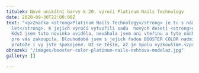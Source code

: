 ```yaml
---
titulek: Nové unikátní barvy k 20. výročí Platinum Nails Technology
date: 2020-09-30T22:00:00Z
text: "<p>Značka <strong>Platinum Nails Technology</strong> je tu s námi již <strong>20
  let</strong>. K jejich výročí vytvořili sadu  nových deseti <strong>unikátních barev</strong>.
  Když jsem tuto novinka uviděla, neváhala jsem ani vteřinu a tyto nádherné odstíny
  pro vás zakoupila. Dlouhodobě jsem s jejich řadou BOOSTER COLOR nadmíru spokojená,
  protože i vy jste spokojené. Už se těším, až je spolu vyzkoušíme.</p>"
obrazek: "/images/booster-color-platinum-nails-nehtova-modelaz.jpg"
gallery: []

---
```

